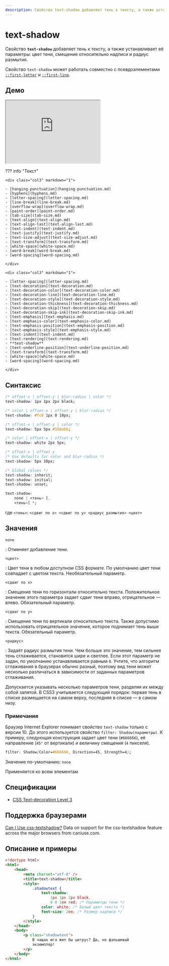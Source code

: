 ```yaml
---
description: Свойство text-shadow добавляет тень к тексту, а также устанавливает её параметры - цвет тени, смещение относительно надписи и радиус размытия
---
```


# text-shadow

Свойство **`text-shadow`** добавляет тень к тексту, а также устанавливает её параметры: цвет тени, смещение относительно надписи и радиус размытия.

Свойство `text-shadow` может работать совместно с псевдоэлементами [`::first-letter`](first-letter.md) и [`::first-line`](first-line.md).

## Демо

<iframe class="interactive is-default-height" height="200" src="https://interactive-examples.mdn.mozilla.net/pages/css/text-shadow.html" title="MDN Web Docs Interactive Example" loading="lazy" data-readystate="complete"></iframe>

??? info "Текст"

    <div class="col3" markdown="1">

    - [hanging-punctuation](hanging-punctuation.md)
    - [hyphens](hyphens.md)
    - [letter-spacing](letter-spacing.md)
    - [line-break](line-break.md)
    - [overflow-wrap](overflow-wrap.md)
    - [paint-order](paint-order.md)
    - [tab-size](tab-size.md)
    - [text-align](text-align.md)
    - [text-align-last](text-align-last.md)
    - [text-indent](text-indent.md)
    - [text-justify](text-justify.md)
    - [text-size-adjust](text-size-adjust.md)
    - [text-transform](text-transform.md)
    - [white-space](white-space.md)
    - [word-break](word-break.md)
    - [word-spacing](word-spacing.md)

    </div>

    <div class="col3" markdown="1">

    - [letter-spacing](letter-spacing.md)
    - [text-decoration](text-decoration.md)
    - [text-decoration-color](text-decoration-color.md)
    - [text-decoration-line](text-decoration-line.md)
    - [text-decoration-style](text-decoration-style.md)
    - [text-decoration-thickness](text-decoration-thickness.md)
    - [text-decoration-skip](text-decoration-skip.md)
    - [text-decoration-skip-ink](text-decoration-skip-ink.md)
    - [text-emphasis](text-emphasis.md)
    - [text-emphasis-color](text-emphasis-color.md)
    - [text-emphasis-position](text-emphasis-position.md)
    - [text-emphasis-style](text-emphasis-style.md)
    - [text-indent](text-indent.md)
    - [text-rendering](text-rendering.md)
    - **text-shadow**
    - [text-underline-position](text-underline-position.md)
    - [text-transform](text-transform.md)
    - [white-space](white-space.md)
    - [word-spacing](word-spacing.md)

    </div>

## Синтаксис

```css
/* offset-x | offset-y | blur-radius | color */
text-shadow: 1px 1px 2px black;

/* color | offset-x | offset-y | blur-radius */
text-shadow: #fc0 1px 0 10px;

/* offset-x | offset-y | color */
text-shadow: 5px 5px #558abb;

/* color | offset-x | offset-y */
text-shadow: white 2px 5px;

/* offset-x | offset-y
/* Use defaults for color and blur-radius */
text-shadow: 5px 10px;

/* Global values */
text-shadow: inherit;
text-shadow: initial;
text-shadow: unset;

text-shadow:
    none | <тень> [,
    <тень>] *;
```

где `<тень>`: `<сдвиг по x> <сдвиг по y> <радиус размытия> <цвет>`

## Значения

`none`

: Отменяет добавление тени.

`<цвет>`

: Цвет тени в любом доступном CSS формате. По умолчанию цвет тени совпадает с цветом текста. Необязательный параметр.

`<сдвиг по x>`

: Смещение тени по горизонтали относительно текста. Положительное значение этого параметра задает сдвиг тени вправо, отрицательное — влево. Обязательный параметр.

`<сдвиг по y>`

: Смещение тени по вертикали относительно текста. Также допустимо использовать отрицательное значение, которое поднимает тень выше текста. Обязательный параметр.

`<радиус>`

: Задаёт радиус размытия тени. Чем больше это значение, тем сильнее тень сглаживается, становится шире и светлее. Если этот параметр не задан, по умолчанию устанавливается равным `0`. Учтите, что алгоритм сглаживания в браузерах обычно разный, поэтому вид тени может несколько различаться в зависимости от заданных параметров сглаживания.

Допускается указывать несколько параметров тени, разделяя их между собой запятой. В CSS3 учитывается следующий порядок: первая тень в списке размещается на самом верху, последняя в списке — в самом низу.

### Примечания

Браузер Internet Explorer понимает свойство `text-shadow` только с версии 10. До этого используется свойство `filter: Shadow(параметры)`. К примеру, следующая конструкция задает цвет тени (`#666666`), её направление (`45°` от вертикали) и величину смещения (`4` пикселя).

```css
filter: Shadow(Color=#666666, Direction=45, Strength=4);
```

Значение по-умолчанию: `none`

Применяется ко всем элементам

## Спецификации

-   [CSS Text-decoration Level 3](http://dev.w3.org/csswg/css-text-decor-3/#text-shadow)

## Поддержка браузерами

<p class="ciu_embed" data-feature="css-textshadow" data-periods="future_1,current,past_1,past_2">
  <a href="http://caniuse.com/#feat=css-textshadow">Can I Use css-textshadow?</a> Data on support for the css-textshadow feature across the major browsers from caniuse.com.
</p>

## Описание и примеры

```html
<!doctype html>
<html>
    <head>
        <meta charset="utf-8" />
        <title>text-shadow</title>
        <style>
            .shadowtext {
                text-shadow:
                    1px 1px 2px black,
                    0 0 1em red; /* Параметры тени */
                color: white; /* Белый цвет текста */
                font-size: 2em; /* Размер надписи */
            }
        </style>
    </head>
    <body>
        <p class="shadowtext">
            В чащах юга жил бы цитрус? Да, но фальшивый
            экземпляр!
        </p>
    </body>
</html>
```
